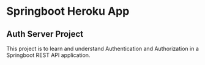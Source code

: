# Springboot Heroku App

## Auth Server Project

This project is to learn and understand Authentication and Authorization in a Springboot REST API application.
